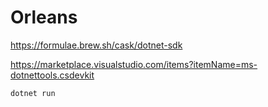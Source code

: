 # Orleans

https://formulae.brew.sh/cask/dotnet-sdk

https://marketplace.visualstudio.com/items?itemName=ms-dotnettools.csdevkit

```bash
dotnet run
```
